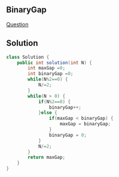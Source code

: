 ## BinaryGap
[Question](https://codility.com/programmers/lessons/1-iterations/binary_gap/)

## Solution
```java
class Solution {
    public int solution(int N) {
        int maxGap =0;
        int binaryGap =0;
        while(N%2==0) {
            N/=2;
        }
        while(N > 0) {
            if(N%2==0) {
                binaryGap++;
            }else {
                if(maxGap < binaryGap) {
                    maxGap = binaryGap;
                }
                binaryGap = 0;
            }
            N/=2;
        }
        return maxGap;
    }
}
```
